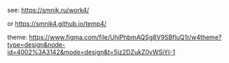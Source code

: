 see: https://smnik.ru/work4/

or https://smnik4.github.io/temp4/

theme: https://www.figma.com/file/UhjPhbmAQSg8V9SBfluQ1r/w4theme?type=design&node-id=4002%3A3142&mode=design&t=5jz2DZukZ0vWSiYI-1
